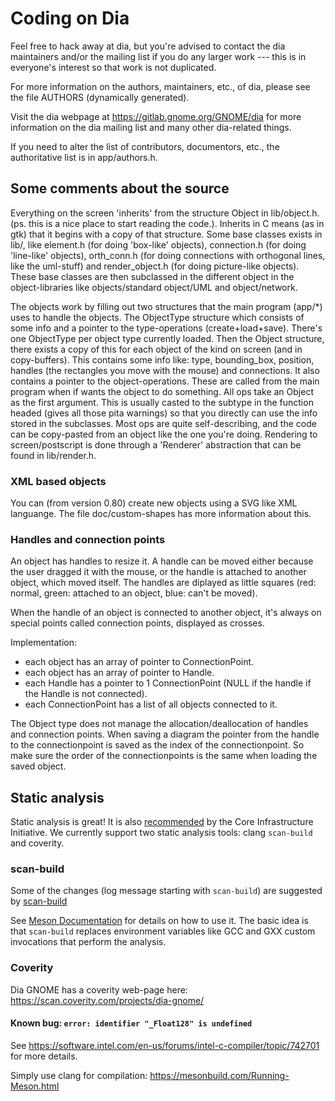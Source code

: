 # Coding on Dia

Feel free to hack away at dia, but you're advised to contact
the dia maintainers and/or the mailing list if you do any
larger work --- this is in everyone's interest so that work is
not duplicated.

For more information on the authors, maintainers, etc., of dia,
please see the file AUTHORS (dynamically generated).

Visit the dia webpage at https://gitlab.gnome.org/GNOME/dia 
for more information on the dia mailing list and many other
dia-related things.

If you need to alter the list of contributors, documentors,
etc., the authoritative list is in app/authors.h.


## Some comments about the source
Everything on the screen 'inherits' from the structure Object
in lib/object.h. (ps. this is a nice place to start reading the code.).
Inherits in C means (as in gtk) that it begins with a copy of that structure.
Some base classes exists in lib/, like element.h (for doing 'box-like'
objects), connection.h (for doing 'line-like' objects), orth_conn.h (for doing
connections with orthogonal lines, like the uml-stuff) and render_object.h
(for doing picture-like objects). These base classes are then subclassed in
the different object in the object-libraries like objects/standard object/UML
and object/network.

The objects work by filling out two structures that the main program (app/*)
uses to handle the objects. The ObjectType structure which consists of some
info and a pointer to the type-operations (create+load+save). There's one
ObjectType per object type currently loaded. Then the Object structure, there
exists a copy of this for each object of the kind on screen (and in
copy-buffers). This contains some info like: type, bounding_box, position,
handles (the rectangles you move with the mouse) and connections. It also
contains a pointer to the object-operations. These are called from the main
program when if wants the object to do something. All ops take an Object as
the first argument. This is usually casted to the subtype in the function
headed (gives all those pita warnings) so that you directly can use the info
stored in the subclasses. Most ops are quite self-describing, and the code can
be copy-pasted from an object like the one you're doing. Rendering to
screen/postscript is done through a 'Renderer' abstraction that can be found
in lib/render.h.

### XML based objects
You can (from version 0.80) create new objects using a SVG like XML languange.
The file doc/custom-shapes has more information about this.

### Handles and connection points
An object has handles to resize it. A handle can be moved either because
the user dragged it with the mouse, or the handle is attached to another
object, which moved itself. The handles are diplayed as little squares
(red: normal, green: attached to an object, blue: can't be moved).

When the handle of an object is connected to another object, it's always
on special points called connection points, displayed as crosses.

Implementation:
- each object has an array of pointer to ConnectionPoint.
- each object has an array of pointer to Handle.
- each Handle has a pointer to 1 ConnectionPoint (NULL if the handle if
the Handle is not connected).
- each ConnectionPoint has a list of all objects connected to it.

The Object type does not manage the allocation/deallocation of handles and
connection points. When saving a diagram the pointer from the handle to
the connectionpoint is saved as the index of the connectionpoint. So make
sure the order of the connectionpoints is the same when loading the saved
object.

## Static analysis

Static analysis is great!
It is also [recommended](https://github.com/coreinfrastructure/best-practices-badge/blob/master/doc/criteria.md#static_analysis) by the Core Infrastructure Initiative.
We currently support two static analysis tools: clang `scan-build` and coverity.

### scan-build

Some of the changes (log message starting with `scan-build`) are suggested
by [scan-build](http://clang-analyzer.llvm.org/scan-build)

See [Meson Documentation](https://mesonbuild.com/Using-multiple-build-directories.html#specialized-uses)
for details on how to use it.  The basic idea is that `scan-build` replaces
environment variables like GCC and GXX custom invocations that perform the
analysis.

### Coverity

Dia GNOME has a coverity web-page here: https://scan.coverity.com/projects/dia-gnome/

#### Known bug: `error: identifier "_Float128" is undefined`
See https://software.intel.com/en-us/forums/intel-c-compiler/topic/742701 for more details.

Simply use clang for compilation: https://mesonbuild.com/Running-Meson.html


